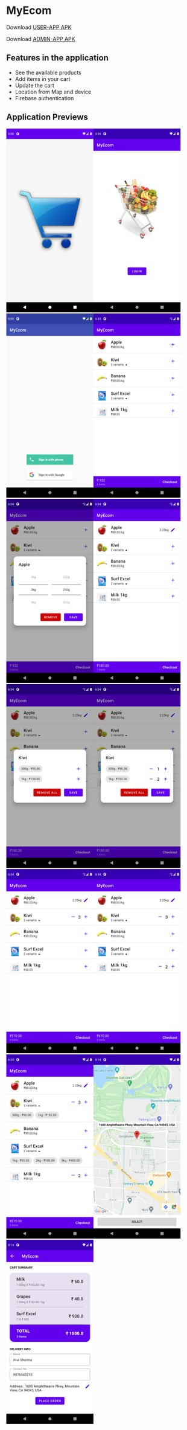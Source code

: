 # MyEcom

Download [USER-APP APK](https://github.com/imAtulSharma/MyEcom/releases/download/3.1/user-app-debug.apk)

Download [ADMIN-APP APK](https://github.com/imAtulSharma/MyEcom/releases/download/1.0/admin-app-debug.apk)


## Features in the application

- See the available products
- Add items in your cart 
- Update the cart
- Location from Map and device
- Firebase authentication

## Application Previews

<img title="" src="https://raw.githubusercontent.com/imAtulSharma/imAtulSharma/master/CDN/AndroidApplicationsPreviews/MyEcom/00.png" alt="" width="231"><img title="" src="https://raw.githubusercontent.com/imAtulSharma/imAtulSharma/master/CDN/AndroidApplicationsPreviews/MyEcom/11.png" alt="" width="231">
<img title="" src="https://raw.githubusercontent.com/imAtulSharma/imAtulSharma/master/CDN/AndroidApplicationsPreviews/MyEcom/12.png" alt="" width="231"><img title="" src="https://raw.githubusercontent.com/imAtulSharma/imAtulSharma/master/CDN/AndroidApplicationsPreviews/MyEcom/01.png" alt="" width="231">
<img title="" src="https://raw.githubusercontent.com/imAtulSharma/imAtulSharma/master/CDN/AndroidApplicationsPreviews/MyEcom/02.png" alt="" width="231"><img title="" src="https://raw.githubusercontent.com/imAtulSharma/imAtulSharma/master/CDN/AndroidApplicationsPreviews/MyEcom/03.png" alt="" width="231">
<img title="" src="https://raw.githubusercontent.com/imAtulSharma/imAtulSharma/master/CDN/AndroidApplicationsPreviews/MyEcom/04.png" alt="" width="231"><img title="" src="https://raw.githubusercontent.com/imAtulSharma/imAtulSharma/master/CDN/AndroidApplicationsPreviews/MyEcom/05.png" alt="" width="231">
<img title="" src="https://raw.githubusercontent.com/imAtulSharma/imAtulSharma/master/CDN/AndroidApplicationsPreviews/MyEcom/06.png" alt="" width="231"><img title="" src="https://raw.githubusercontent.com/imAtulSharma/imAtulSharma/master/CDN/AndroidApplicationsPreviews/MyEcom/07.png" alt="" width="231">
<img title="" src="https://raw.githubusercontent.com/imAtulSharma/imAtulSharma/master/CDN/AndroidApplicationsPreviews/MyEcom/08.png" alt="" width="231"><img title="" src="https://raw.githubusercontent.com/imAtulSharma/imAtulSharma/master/CDN/AndroidApplicationsPreviews/MyEcom/09.png" alt="" width="231">
<img title="" src="https://raw.githubusercontent.com/imAtulSharma/imAtulSharma/master/CDN/AndroidApplicationsPreviews/MyEcom/10.png" alt="" width="231">
